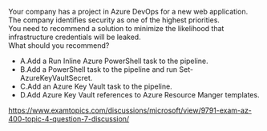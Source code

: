Your company has a project in Azure DevOps for a new web application.<br/>The company identifies security as one of the highest priorities.<br/>You need to recommend a solution to minimize the likelihood that infrastructure credentials will be leaked.<br/>What should you recommend?<br/><ul><li class="multi-choice-item"><span class="multi-choice-letter" data-choice-letter="A">A.</span>Add a Run Inline Azure PowerShell task to the pipeline.</li><li class="multi-choice-item correct-hidden"><span class="multi-choice-letter" data-choice-letter="B">B.</span>Add a PowerShell task to the pipeline and run Set-AzureKeyVaultSecret.</li><li class="multi-choice-item"><span class="multi-choice-letter" data-choice-letter="C">C.</span>Add an Azure Key Vault task to the pipeline.</li><li class="multi-choice-item"><span class="multi-choice-letter" data-choice-letter="D">D.</span>Add Azure Key Vault references to Azure Resource Manger templates.</li></ul><p><a href="https://www.examtopics.com/discussions/microsoft/view/9791-exam-az-400-topic-4-question-7-discussion/">https://www.examtopics.com/discussions/microsoft/view/9791-exam-az-400-topic-4-question-7-discussion/</a></p><script src="https://giscus.app/client.js"                    data-repo="azsamples/az204"                    data-repo-id="R_kgDOMRXzDQ"                    data-category="General"                    data-category-id="DIC_kwDOMRXzDc4Cgi27"                    data-mapping="pathname"                    data-strict="0"                    data-reactions-enabled="0"                    data-emit-metadata="0"                    data-input-position="bottom"                    data-theme="preferred_color_scheme"                    data-lang="en"                    crossorigin="anonymous"                    async>                    </script>